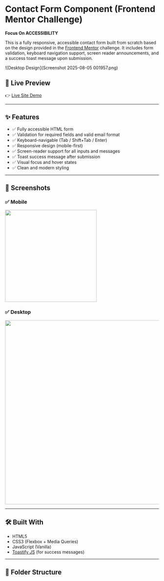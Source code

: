 # Contact Form Component (Frontend Mentor Challenge)

**Focus On ACCESSIBILITY**

This is a fully responsive, accessible contact form built from scratch based on the design provided in the [Frontend Mentor](https://www.frontendmentor.io) challenge. It includes form validation, keyboard navigation support, screen reader announcements, and a success toast message upon submission.


![Desktop Design](Screenshot 2025-08-05 001957.png)

## 🚀 Live Preview

👉 [Live Site Demo](https://accessible-contact-form7.netlify.app/)

---

## ✨ Features

- ✅ Fully accessible HTML form
- ✅ Validation for required fields and valid email format
- ✅ Keyboard-navigable (Tab / Shift+Tab / Enter)
- ✅ Responsive design (mobile-first)
- ✅ Screen-reader support for all inputs and messages
- ✅ Toast success message after submission
- ✅ Visual focus and hover states
- ✅ Clean and modern styling

---

## 📸 Screenshots

### ✅ Mobile
<img src="./mobile-design.jpg" width="300" />

### ✅ Desktop
<img src="./desktop-design.jpg" width="600" />

---

## 🛠️ Built With

- HTML5
- CSS3 (Flexbox + Media Queries)
- JavaScript (Vanilla)
- [Toastify JS](https://apvarun.github.io/toastify-js/) (for success messages)

---

## 📂 Folder Structure


